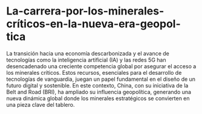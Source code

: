# La-carrera-por-los-minerales-críticos-en-la-nueva-era-geopol-tica
La transición hacia una economía descarbonizada y el avance de tecnologías como la inteligencia artificial (IA) y las redes 5G han desencadenado una creciente competencia global por asegurar el acceso a los minerales críticos. Estos recursos, esenciales para el desarrollo de tecnologías de vanguardia, juegan un papel fundamental en el diseño de un futuro digital y sostenible. En este contexto, China, con su iniciativa de la Belt and Road (BRI), ha ampliado su influencia geopolítica, generando una nueva dinámica global donde los minerales estratégicos se convierten en una pieza clave del tablero.
